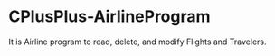 # CPlusPlus-AirlineProgram
It is Airline program to read, delete, and modify Flights and Travelers.  
